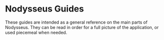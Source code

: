 # Nodysseus Guides

These guides are intended as a general reference on the main parts of Nodysseus. They can be read in order for a full picture of the application, or used piecemeal when needed.